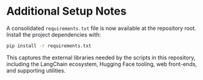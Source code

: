 # Additional Setup Notes

A consolidated `requirements.txt` file is now available at the repository root. Install the project dependencies with:

```bash
pip install -r requirements.txt
```

This captures the external libraries needed by the scripts in this repository, including the LangChain ecosystem, Hugging Face tooling, web front-ends, and supporting utilities.
